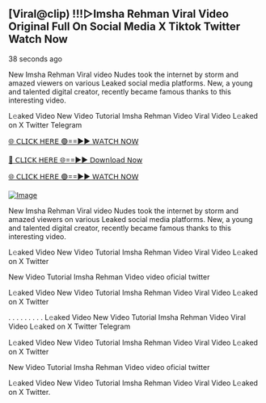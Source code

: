 ## [Viral@clip) !!!▷Imsha Rehman Viral Video Original Full On Social Media X Tiktok Twitter  Watch Now

38 seconds ago

New Imsha Rehman Viral video Nudes took the internet by storm and amazed viewers on various Leaked social media platforms. New, a young and talented digital creator, recently became famous thanks to this interesting video.

L𝚎aked Video New Video Tutorial Imsha Rehman Video Viral Video L𝚎aked on X Twitter Telegram

[🌐 𝖢𝖫𝖨𝖢𝖪 𝖧𝖤𝖱𝖤 🟢==►► 𝖶𝖠𝖳𝖢𝖧 𝖭𝖮𝖶](https://3-tanei-pinik.blogspot.com/2025/02/viral-video.html)

[🔴 𝖢𝖫𝖨𝖢𝖪 𝖧𝖤𝖱𝖤 🌐==►► 𝖣𝗈𝗐𝗇𝗅𝗈𝖺𝖽 𝖭𝗈𝗐](https://3-tanei-pinik.blogspot.com/2025/02/viral-video.html)

[🌐 𝖢𝖫𝖨𝖢𝖪 𝖧𝖤𝖱𝖤 🟢==►► 𝖶𝖠𝖳𝖢𝖧 𝖭𝖮𝖶](https://3-tanei-pinik.blogspot.com/2025/02/viral-video.html)

[![Image](https://github.com/user-attachments/assets/ff3b7bd4-415c-4ca3-a6c8-b1f096193c29)](https://3-tanei-pinik.blogspot.com/2025/02/viral-video.html)

New Imsha Rehman Viral video Nudes took the internet by storm and amazed viewers on various Leaked social media platforms. New, a young and talented digital creator, recently became famous thanks to this interesting video.

L𝚎aked Video New Video Tutorial Imsha Rehman Video Viral Video L𝚎aked on X Twitter

New Video Tutorial Imsha Rehman Video video oficial twitter

L𝚎aked Video New Video Tutorial Imsha Rehman Video Viral Video L𝚎aked on X Twitter

. . . . . . . . . L𝚎aked Video New Video Tutorial Imsha Rehman Video Viral Video L𝚎aked on X Twitter Telegram

L𝚎aked Video New Video Tutorial Imsha Rehman Video Viral Video L𝚎aked on X Twitter

New Video Tutorial Imsha Rehman Video video oficial twitter

L𝚎aked Video New Video Tutorial Imsha Rehman Video Viral Video L𝚎aked on X Twitter.
